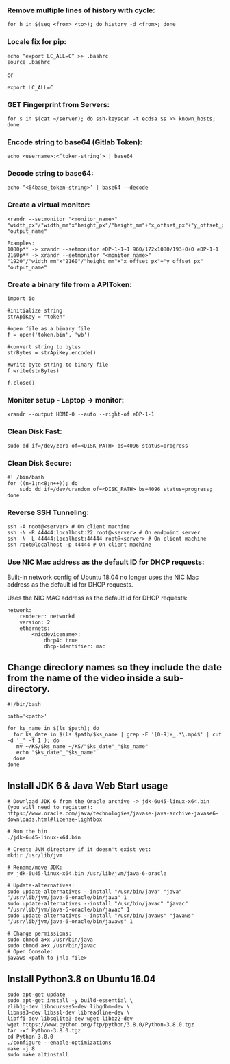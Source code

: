 ### Remove multiple lines of history with cycle:

```
for h in $(seq <from> <to>); do history -d <from>; done
```

### Locale fix for pip:

```
echo “export LC_ALL=C” >> .bashrc
source .bashrc
```

or
```
export LC_ALL=C
```

### GET Fingerprint from Servers:

```
for s in $(cat ~/server); do ssh-keyscan -t ecdsa $s >> known_hosts; done
```

### Encode string to base64 (Gitlab Token):

```
echo <username>:<‘token-string’> | base64
```

### Decode string to base64:

```
echo ‘<64base_token-string>’ | base64 --decode
```

### Create a virtual monitor:

```
xrandr --setmonitor "<monitor_name>" "width_px"/"width_mm"x"height_px"/"height_mm"+"x_offset_px"+"y_offset_px" "output_name"

Examples:
1080p** -> xrandr --setmonitor eDP-1-1~1 960/172x1080/193+0+0 eDP-1-1
2160p** -> xrandr --setmonitor "<monitor_name>" "1920"/"width_mm"x"2160"/"height_mm"+"x_offset_px"+"y_offset_px" "output_name"
```

 ### Create a binary file from a APIToken:

```
import io

#initialize string
strApiKey = "token"

#open file as a binary file
f = open('token.bin', 'wb')

#convert string to bytes
strBytes = strApiKey.encode()

#write byte string to binary file
f.write(strBytes)

f.close()
```

### Moniter setup - Laptop -> monitor:

```
xrandr --output HDMI-0 --auto --right-of eDP-1-1
```

### Clean Disk Fast:

```
sudo dd if=/dev/zero of=<DISK_PATH> bs=4096 status=progress
```

### Clean Disk Secure:

```
#! /bin/bash
for ((n=1;n<8;n++)); do
	sudo dd if=/dev/urandom of=<DISK_PATH> bs=4096 status=progress;
done
```

### Reverse SSH Tunneling:

```
ssh -A root@<server> # On client machine
ssh -N -R 44444:localhost:22 root@<server> # On endpoint server
ssh -N -L 44444:localhost:44444 root@<server> # On client machine
ssh root@localhost -p 44444 # On client machine
```

### Use NIC Mac address as the default ID for DHCP requests:

Built-in network config of Ubuntu 18.04 no longer uses the NIC Mac address as the default id for DHCP requests.

Uses the NIC MAC address as the default id for DHCP requests:

```
network:
    renderer: networkd
    version: 2
    ethernets:
        <nicdevicename>:
            dhcp4: true
            dhcp-identifier: mac
```

## Change directory names so they include the date from the name of the video inside a sub-directory.

```
#!/bin/bash

path='<path>'

for ks_name in $(ls $path); do
  for ks_date in $(ls $path/$ks_name | grep -E '[0-9]+_.*\.mp4$' | cut -d '_' -f 1 ); do
   mv ~/KS/$ks_name ~/KS/"$ks_date"_"$ks_name"
   echo "$ks_date"_"$ks_name"
  done
done
```

## Install JDK 6 & Java Web Start usage

```
# Download JDK 6 from the Oracle archive -> jdk-6u45-linux-x64.bin (you will need to register):
https://www.oracle.com/java/technologies/javase-java-archive-javase6-downloads.html#license-lightbox

# Run the bin
./jdk-6u45-linux-x64.bin

# Create JVM directory if it doesn't exist yet:
mkdir /usr/lib/jvm

# Rename/move JDK:
mv jdk-6u45-linux-x64.bin /usr/lib/jvm/java-6-oracle

# Update-alternatives:
sudo update-alternatives --install "/usr/bin/java" "java" "/usr/lib/jvm/java-6-oracle/bin/java" 1
sudo update-alternatives --install "/usr/bin/javac" "javac" "/usr/lib/jvm/java-6-oracle/bin/javac" 1
sudo update-alternatives --install "/usr/bin/javaws" "javaws" "/usr/lib/jvm/java-6-oracle/bin/javaws" 1

# Change permissions:
sudo chmod a+x /usr/bin/java
sudo chmod a+x /usr/bin/javac
# Open Console:
javaws <path-to-jnlp-file>
```


## Install Python3.8 on Ubuntu 16.04

```
sudo apt-get update
sudo apt-get install -y build-essential \
zlib1g-dev libncurses5-dev libgdbm-dev \
libnss3-dev libssl-dev libreadline-dev \
libffi-dev libsqlite3-dev wget libbz2-dev
wget https://www.python.org/ftp/python/3.8.0/Python-3.8.0.tgz
tar -xf Python-3.8.0.tgz
cd Python-3.8.0
./configure --enable-optimizations
make -j 8
sudo make altinstall
```
